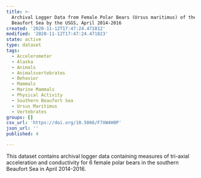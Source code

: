 ```yaml
---
title: >-
  Archival Logger Data from Female Polar Bears (Ursus maritimus) of the Southern
  Beaufort Sea by the USGS, April 2014-2016
created: '2020-11-12T17:47:24.471812'
modified: '2020-11-12T17:47:24.471823'
state: active
type: dataset
tags:
  - Accelerometer
  - Alaska
  - Animals
  - Animalsvertebrates
  - Behavior
  - Mammals
  - Marine Mammals
  - Physical Activity
  - Southern Beaufort Sea
  - Ursus Maritimus
  - Vertebrates
groups: []
csv_url: 'https://doi.org/10.5066/F7XW4H0P'
json_url: ''
published: 4

---
```

This dataset contains archival logger data containing measures of tri-axial acceleration and conductivity for 6 female polar bears in the southern Beaufort Sea in April 2014-2016.

